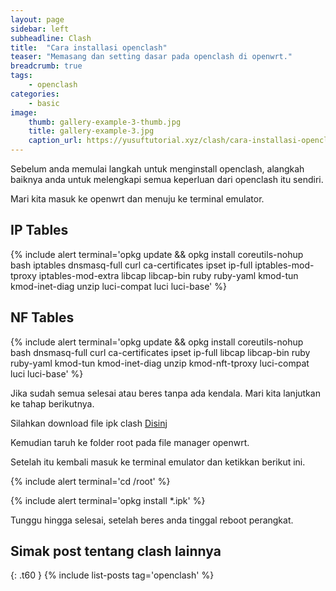```yaml
---
layout: page
sidebar: left
subheadline: Clash
title:  "Cara installasi openclash"
teaser: "Memasang dan setting dasar pada openclash di openwrt."
breadcrumb: true
tags:
    - openclash
categories:
    - basic
image:
    thumb: gallery-example-3-thumb.jpg
    title: gallery-example-3.jpg
    caption_url: https://yusuftutorial.xyz/clash/cara-installasi-openclash/
---
```

Sebelum anda memulai langkah untuk menginstall openclash, alangkah baiknya anda untuk melengkapi semua keperluan dari openclash itu sendiri.

Mari kita masuk ke openwrt dan menuju ke terminal emulator.

## IP Tables

{% include alert terminal='opkg update && opkg install coreutils-nohup bash iptables dnsmasq-full curl ca-certificates ipset ip-full iptables-mod-tproxy iptables-mod-extra libcap libcap-bin ruby ruby-yaml kmod-tun kmod-inet-diag unzip luci-compat luci luci-base' %}

## NF Tables

{% include alert terminal='opkg update && opkg install coreutils-nohup bash dnsmasq-full curl ca-certificates ipset ip-full libcap libcap-bin ruby ruby-yaml kmod-tun kmod-inet-diag unzip kmod-nft-tproxy luci-compat luci luci-base' %}

Jika sudah semua selesai atau beres tanpa ada kendala. Mari kita lanjutkan ke tahap berikutnya.

Silahkan download file ipk clash [Disinj](https://github.com/vernesong/OpenClash/releases/download/v0.46.001-beta/luci-app-openclash_0.46.001-beta_all.ipk)

Kemudian taruh ke folder root pada file manager openwrt.

Setelah itu kembali masuk ke terminal emulator dan ketikkan berikut ini.

{% include alert terminal='cd /root' %}

{% include alert terminal='opkg install *.ipk' %}

Tunggu hingga selesai, setelah beres anda tinggal reboot perangkat.


## Simak post tentang clash lainnya
{: .t60 }
{% include list-posts tag='openclash' %}
